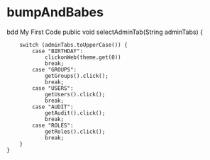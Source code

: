 # bumpAndBabes
bdd 
My First Code
public void selectAdminTab(String adminTabs) {

        switch (adminTabs.toUpperCase()) {
            case "BIRTHDAY":
                clickonWeb(theme.get(0))
                break;
            case "GROUPS":
                getGroups().click();
                break;
            case "USERS":
                getUsers().click();
                break;
            case "AUDIT":
                getAudit().click();
                break;
            case "ROLES":
                getRoles().click();
                break;
        }
    }
